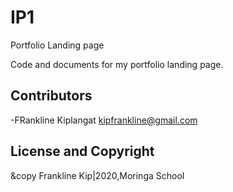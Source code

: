 # IP1

Portfolio Landing page

Code and documents for my portfolio landing page.

## Contributors

-FRankline Kiplangat <kipfrankline@gmail.com>

## License and Copyright

&copy Frankline Kip|2020,Moringa School